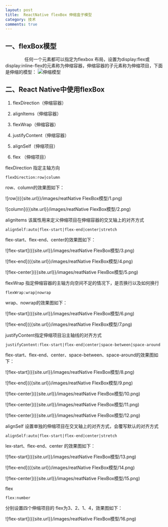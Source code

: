 ```yaml
---
layout: post
title:  ReactNative flexBox 伸缩盒子模型
category: 技术
comments: true
---
```



##  一、flexBox模型

　　　　
任何一个元素都可以指定为flexbox 布局，设置为display:flex或display:inline-flex的元素称为伸缩容器，伸缩容器的子元素称为伸缩项目，下面是伸缩的模型：
![伸缩模型]({{site.url}}/images/reactnative/1.png)

## 二、React Native中使用flexBox

1. flexDirection（伸缩容器）

2. alignItems（伸缩容器）

3. flexWrap（伸缩容器）
4. justifyContent（伸缩容器）
5. alignSelf（伸缩项目）
6. flex （伸缩项目）


flexDirection 指定主轴方向

~~~
flexDirection:row|column
~~~

row、column的效果图如下：

![row]({{site.url}}/images/reatNative FlexBox模型/1.png)

![column]({{site.url}}/images/reatNative FlexBox模型/2.png)


alignItems 该属性用来定义伸缩项目在伸缩容器的交叉轴上的对齐方式

~~~
alignSelf:auto|flex-start|flex-end|center|stretch
~~~

flex-start、flex-end、center的效果图如下：

![flex-start]({{site.url}}/images/reatNative FlexBox模型/3.png)

![flex-end]({{site.url}}/images/reatNative FlexBox模型/4.png)

![flex-center]({{site.url}}/images/reatNative FlexBox模型/5.png)



flexWrap 指定伸缩容器的主轴方向空间不足的情况下，是否换行以及如何换行

~~~
flexWrap:wrap|nowrap
~~~
wrap、nowrap的效果图如下：

![flex-start]({{site.url}}/images/reatNative FlexBox模型/6.png)

![flex-end]({{site.url}}/images/reatNative FlexBox模型/7.png)

justifyContent指定伸缩项目沿主轴线的对齐方式

~~~
justifyContent:flex-start|flex-end|center|space-between|space-around
~~~

flex-start、flex-end、center、space-between、space-around的效果图如下：

![flex-start]({{site.url}}/images/reatNative FlexBox模型/8.png)

![flex-end]({{site.url}}/images/reatNative FlexBox模型/9.png)

![flex-center]({{site.url}}/images/reatNative FlexBox模型/10.png)

![flex-center]({{site.url}}/images/reatNative FlexBox模型/11.png)

![flex-center]({{site.url}}/images/reatNative FlexBox模型/12.png)

alignSelf 设置单独的伸缩项目在交叉轴上的对齐方式，会覆写默认的对齐方式

~~~
alignSelf:auto|flex-start|flex-end|center|stretch
~~~

lex-start、flex-end、center 的效果图如下：

![flex-start]({{site.url}}/images/reatNative FlexBox模型/13.png)

![flex-end]({{site.url}}/images/reatNative FlexBox模型/14.png)

![flex-center]({{site.url}}/images/reatNative FlexBox模型/15.png)

flex

~~~
flex:number
~~~

分别设置四个伸缩项目的 flex为3、2、1、4，效果图如下：

![flex-start]({{site.url}}/images/reatNative FlexBox模型/16.png)